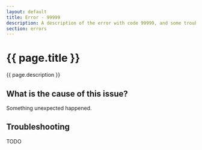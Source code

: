 ```yaml
---
layout: default
title: Error - 99999
description: A description of the error with code 99999, and some trouble shooting steps.
section: errors
---
```


# {{ page.title }}
{{ page.description }}

## What is the cause of this issue?
Something unexpected happened.

## Troubleshooting
TODO